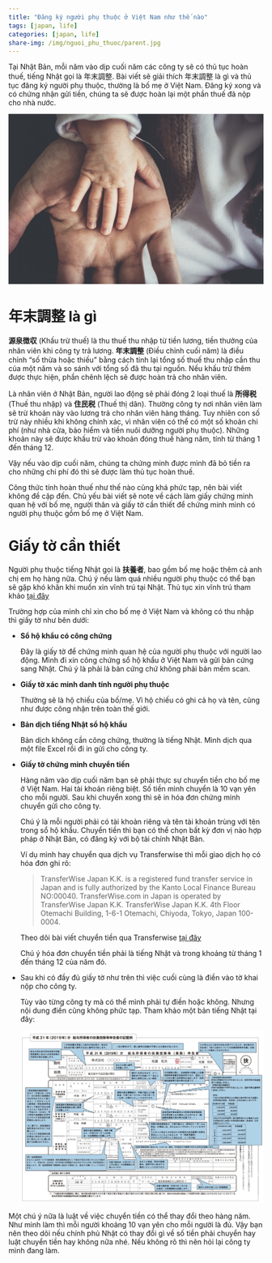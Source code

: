 ```yaml
---
title: "Đăng ký người phụ thuộc ở Việt Nam như thế nào"
tags: [japan, life]
categories: [japan, life]
share-img: /img/nguoi_phu_thuoc/parent.jpg
---
```


Tại Nhật Bản, mỗi năm vào dịp cuối năm các công ty sẽ có thủ tục hoàn thuế, tiếng Nhật gọi là 年末調整. Bài viết sẽ giải thích 年末調整 là gì và thủ tục đăng ký người phụ thuộc, thường là bố mẹ ở Việt Nam. Đăng ký xong và có chứng nhận gửi tiền, chúng ta sẽ được hoàn lại một phần thuế đã nộp cho nhà nước.

![](/img/nguoi_phu_thuoc/parent.jpg)

# 年末調整 là gì

**源泉徴収** (Khấu trừ thuế) là thu thuế thu nhập từ tiền lương, tiền thưởng của nhân viên khi công ty trả lương. **年末調整** (Điều chỉnh cuối năm) là điều chỉnh “số thừa hoặc thiếu” bằng cách tính lại tổng số thuế thu nhập cần thu của một năm và so sánh với tổng số đã thu tại nguồn. Nếu khấu trừ thêm được thực hiện, phần chênh lệch sẽ được hoàn trả cho nhân viên.

Là nhân viên ở Nhật Bản, người lao động sẽ phải đóng 2 loại thuế là **所得税** (Thuế thu nhập) và **住民税** (Thuế thị dân). Thường công ty nơi nhân viên làm sẽ trừ khoản này vào lương trả cho nhân viên hàng tháng. Tuy nhiên con số trừ này nhiều khi không chính xác, vì nhân viên có thể có một số khoản chi phí (như nhà cửa, bảo hiểm và tiền nuôi dưỡng người phụ thuộc). Những khoản này sẽ được khấu trừ vào khoản đóng thuế hàng năm, tính từ tháng 1 đến tháng 12.

Vậy nếu vào dịp cuối năm, chúng ta chứng minh được mình đã bỏ tiền ra cho những chi phí đó thì sẽ được làm thủ tục hoàn thuế.

Công thức tính hoàn thuế như thế nào cũng khá phức tạp, nên bài viết không đề cập đến. Chủ yếu bài viết sẽ note về cách làm giấy chứng minh quan hệ với bố mẹ, người thân và giấy tờ cần thiết để chứng minh mình có người phụ thuộc gồm bố mẹ ở Việt Nam.

# Giấy tờ cần thiết

Người phụ thuộc tiếng Nhật gọi là **扶養者**, bao gồm bố mẹ hoặc thêm cả anh chị em họ hàng nữa. Chú ý nếu làm quá nhiều người phụ thuộc có thể bạn sẽ gặp khó khăn khi muốn xin vĩnh trú tại Nhật. Thủ tục xin vĩnh trú tham khảo [tại đây](/2020-02-05-thu-tuc-vinh-tru-nhat-ban)

Trường hợp của mình chỉ xin cho bố mẹ ở Việt Nam và không có thu nhập thì giấy tờ như bên dưới:

* **Sổ hộ khẩu có công chứng**

    Đây là giấy tờ để chứng minh quan hệ của người phụ thuộc với người lao động. Mình đi xin công chứng sổ hộ khẩu ở Việt Nam và gửi bản cứng sang Nhật. Chú ý là phải là bản cứng chứ không phải bản mềm scan.

* **Giấy tờ xác minh danh tính người phụ thuộc**

    Thường sẽ là hộ chiếu của bố/mẹ. Vì hộ chiếu có ghi cả họ và tên, cũng như được công nhận trên toàn thế giới.

* **Bản dịch tiếng Nhật sổ hộ khẩu**

    Bản dịch không cần công chứng, thường là tiếng Nhật. Mình dịch qua một file Excel rồi đi in gửi cho công ty.

* **Giấy tờ chứng minh chuyển tiền**

    Hàng năm vào dịp cuối năm bạn sẽ phải thực sự chuyển tiền cho bố mẹ ở Việt Nam. Hai tài khoản riêng biệt. Số tiền mình chuyển là 10 vạn yên cho mỗi người. Sau khi chuyển xong thì sẽ in hóa đơn chứng minh chuyển gửi cho công ty.

    Chú ý là mỗi người phải có tài khoản riêng và tên tài khoản trùng với tên trong sổ hộ khẩu. Chuyển tiền thì bạn có thể chọn bất kỳ đơn vị nào hợp pháp ở Nhật Bản, có đăng ký với bộ tài chính Nhật Bản.

    Ví dụ mình hay chuyển qua dịch vụ Transferwise thì mỗi giao dịch họ có hóa đơn ghi rõ:

    > TransferWise Japan K.K. is a registered fund transfer service in Japan and is fully authorized by the Kanto Local Finance Bureau NO:00040. TransferWise.com in Japan is operated by TransferWise Japan K.K. TransferWise Japan K.K. 4th Floor Otemachi Building, 1-6-1 Otemachi, Chiyoda, Tokyo, Japan 100-0004.

    Theo dõi bài viết chuyển tiền qua Transferwise [tại đây](/2018-07-13-chuyen-tien-ve-vietnam-transferwise/)

    Chú ý hóa đơn chuyển tiền phải là tiếng Nhật và trong khoảng từ tháng 1 đến tháng 12 của năm đó.

* Sau khi có đầy đủ giấy tờ như trên thì việc cuối cùng là điền vào tờ khai nộp cho công ty.

    Tùy vào từng công ty mà có thể mình phải tự điền hoặc không. Nhưng nội dung điền cũng không phức tạp. Tham khảo một bản tiếng Nhật tại đây:

    ![](/img/nguoi_phu_thuoc/to_dien.jpg)

Một chú ý nữa là luật về việc chuyển tiền có thể thay đổi theo hàng năm. Như mình làm thì mỗi người khoảng 10 vạn yên cho mỗi người là đủ. Vậy bạn nên theo dõi nếu chính phủ Nhật có thay đổi gì về số tiền phải chuyển hay luật chuyển tiền hay không nữa nhé. Nếu không rõ thì nên hỏi lại công ty mình đang làm.